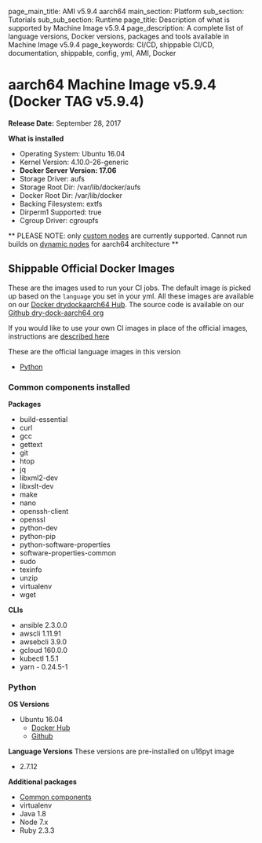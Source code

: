 page_main_title: AMI v5.9.4 aarch64
main_section: Platform
sub_section: Tutorials
sub_sub_section: Runtime
page_title: Description of what is supported by Machine Image v5.9.4
page_description: A complete list of language versions, Docker versions, packages and tools available in Machine Image v5.9.4
page_keywords: CI/CD, shippable CI/CD, documentation, shippable, config, yml, AMI, Docker

# aarch64 Machine Image v5.9.4 (Docker TAG v5.9.4)

**Release Date:** September 28, 2017

**What is installed**

* Operating System: Ubuntu 16.04
* Kernel Version: 4.10.0-26-generic
* **Docker Server Version: 17.06**
* Storage Driver: aufs
* Storage Root Dir: /var/lib/docker/aufs
* Docker Root Dir: /var/lib/docker
* Backing Filesystem: extfs
* Dirperm1 Supported: true
* Cgroup Driver: cgroupfs

** PLEASE NOTE: only [custom nodes](/platform/tutorial/runtime/custom-nodes/) are currently supported. Cannot run builds on [dynamic nodes](http://localhost:5555/platform/tutorial/runtime/dynamic-nodes/) for aarch64 architecture **

## Shippable Official Docker Images
These are the images used to run your CI jobs. The default image is picked up
based on the `language` you set in your yml. All these images are available on
our [Docker drydockaarch64 Hub](https://hub.docker.com/u/drydockaarch64/). The source code is
available on our [Github dry-dock-aarch64 org](https://github.com/dry-dock-aarch64)

If you would like to use your own CI images in place of the official images,
instructions are [described here](/ci/custom-docker-image/)

These are the official language images in this version

* [Python](#pyt-592)

<a name="common-532"></a>
### Common components installed

**Packages**

* build-essential
* curl
* gcc
* gettext
* git
* htop
* jq
* libxml2-dev
* libxslt-dev
* make
* nano
* openssh-client
* openssl
* python-dev
* python-pip
* python-software-properties
* software-properties-common
* sudo
* texinfo
* unzip
* virtualenv
* wget

**CLIs**

* ansible 2.3.0.0
* awscli 1.11.91
* awsebcli 3.9.0
* gcloud 160.0.0
* kubectl 1.5.1
* yarn - 0.24.5-1

<a name="pyt-592"></a>
### Python
**OS Versions**

* Ubuntu 16.04
	* [Docker Hub](https://hub.docker.com/r/drydockaarch64/u16pyt/tags/)
	* [Github](https://github.com/dry-dock-aarch64/u16pyt)

**Language Versions**
These versions are pre-installed on u16pyt image

* 2.7.12

**Additional packages**

* [Common components](#common-532)
* virtualenv
* Java 1.8
* Node 7.x
* Ruby 2.3.3

